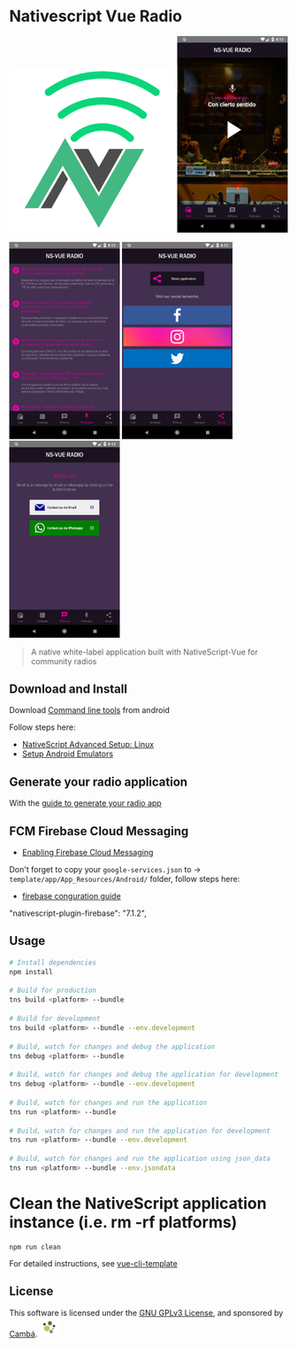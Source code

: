 # Nativescript Vue Radio

<img style="" src="/design/logo520x520.png" width="300"> <img style="" src="/design/screen_live.png" width="200">

<img style="" src="/design/screen_podcasts.png" width="200"> <img style="" src="/design/screen_social.png" width="200"> <img style="" src="/design/screen_write_us.png" width="200">

> A native white-label application built with NativeScript-Vue for community radios

## Download and Install

Download [Command line tools](https://developer.android.com/studio/#downloads) from android

Follow steps here:
- [NativeScript Advanced Setup: Linux](https://docs.nativescript.org/start/ns-setup-linux)
- [Setup Android Emulators](https://docs.nativescript.org/tooling/android-virtual-devices)

## Generate your radio application

With the [guide to generate your radio app](./docs/Guide-to-generate-your-radio-app)

## FCM Firebase Cloud Messaging
- [Enabling Firebase Cloud Messaging](https://github.com/EddyVerbruggen/nativescript-plugin-firebase/blob/master/docs/MESSAGING.md)

Don't forget to copy your `google-services.json` to ->  `template/app/App_Resources/Android/` folder, follow steps here:
- [firebase conguration guide]()

"nativescript-plugin-firebase": "7.1.2",

## Usage

``` bash
# Install dependencies
npm install

# Build for production
tns build <platform> --bundle

# Build for development
tns build <platform> --bundle --env.development

# Build, watch for changes and debug the application
tns debug <platform> --bundle

# Build, watch for changes and debug the application for development
tns debug <platform> --bundle --env.development

# Build, watch for changes and run the application
tns run <platform> --bundle

# Build, watch for changes and run the application for development
tns run <platform> --bundle --env.development

# Build, watch for changes and run the application using json_data
tns run <platform> --bundle --env.jsondata
```

# Clean the NativeScript application instance (i.e. rm -rf platforms)
```
npm run clean
```

For detailed instructions, see [vue-cli-template](https://github.com/nativescript-vue/vue-cli-template)

## License

This software is licensed under the [GNU GPLv3 License](LICENSE), and sponsored by [Cambá](https://www.camba.coop).
<img style="" src="/design/logo-telegram.png" width="35">
